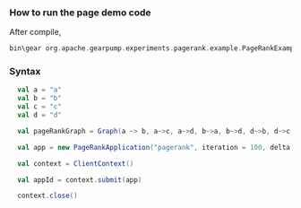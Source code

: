 ### How to run the page demo code

After compile,
```scala
bin\gear org.apache.gearpump.experiments.pagerank.example.PageRankExample
```

### Syntax

```scala
  val a = "a"
  val b = "b"
  val c = "c"
  val d = "d"

  val pageRankGraph = Graph(a ~> b, a~>c, a~>d, b~>a, b~>d, d~>b, d~>c, c~>b)

  val app = new PageRankApplication("pagerank", iteration = 100, delta = 0.001, pageRankGraph)

  val context = ClientContext()

  val appId = context.submit(app)

  context.close()
```